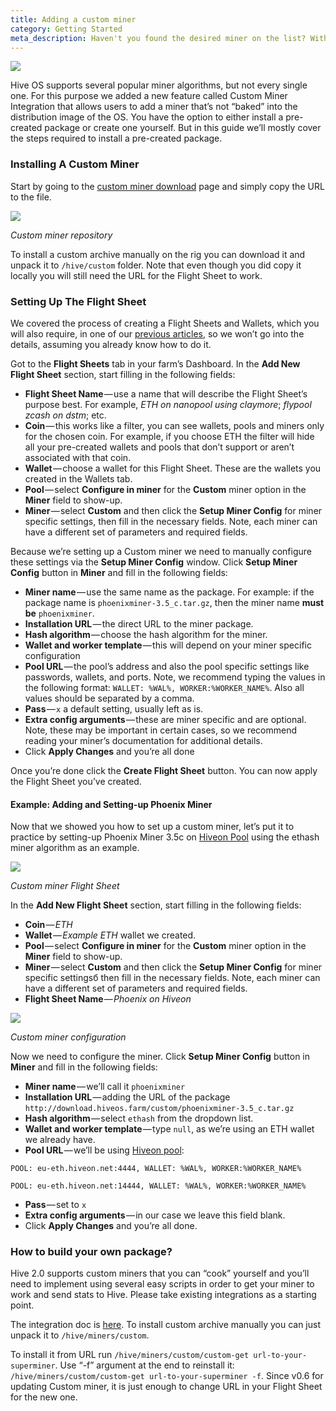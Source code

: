 ```yaml
---
title: Adding a custom miner
category: Getting Started
meta_description: Haven't you found the desired miner on the list? With Hive OS you can independently integrate the essential miner which is not included in the image.
---
```


<img src="https://lbd.hiveos.farm/kbase/images/start_custom_miner/header.png" />

Hive OS supports several popular miner algorithms, but not every single one. For this purpose we added a new feature called Custom Miner Integration that allows users to add a miner that’s not “baked” into the distribution image of the OS. You have the option to either install a pre-created package or create one yourself. But in this guide we’ll mostly cover the steps required to install a pre-created package.

### Installing A Custom Miner
Start by going to the <a href="http://download.hiveos.farm/custom/">custom miner download</a> page and simply copy the URL to the file.

<img src="https://lbd.hiveos.farm/kbase/images/start_custom_miner/custom_miners.png" />

_Custom miner repository_

To install a custom archive manually on the rig you can download it and unpack it to `/hive/custom` folder. Note that even though you did copy it locally you will still need the URL for the Flight Sheet to work.

### Setting Up The Flight Sheet
We covered the process of creating a Flight Sheets and Wallets, which you will also require, in one of our [previous articles](https://hiveos.farm/getting_started-start_dashboard_setup), so we won’t go into the details, assuming you already know how to do it.

Got to the **Flight Sheets** tab in your farm’s Dashboard. In the **Add New Flight Sheet** section, start filling in the following fields:

* __Flight Sheet Name__ — use a name that will describe the Flight Sheet’s purpose best. For example, _ETH on nanopool using claymore_; _flypool zcash on dstm_; etc.
* __Coin__ — this works like a filter, you can see wallets, pools and miners only for the chosen coin. For example, if you choose ETH the filter will hide all your pre-created wallets and pools that don’t support or aren’t associated with that coin.
* __Wallet__ — choose a wallet for this Flight Sheet. These are the wallets you created in the Wallets tab.
* __Pool__ — select **Configure in miner** for the **Custom** miner option in the **Miner** field to show-up.
* __Miner__ — select **Custom** and then click the **Setup Miner Config** for miner specific settings, then fill in the necessary fields. Note, each miner can have a different set of parameters and required fields.

Because we’re setting up a Custom miner we need to manually configure these settings via the **Setup Miner Config** window. Click **Setup Miner Config** button in **Miner** and fill in the following fields:

* __Miner name__ — use the same name as the package. For example: if the package name is `phoenixminer-3.5_c.tar.gz`, then the miner name **must be** `phoenixminer`.
* __Installation URL__ — the direct URL to the miner package.
* __Hash algorithm__ — choose the hash algorithm for the miner.
* __Wallet and worker template__ — this will depend on your miner specific configuration
* __Pool URL__ — the pool’s address and also the pool specific settings like passwords, wallets, and ports. Note, we recommend typing the values in the following format: `WALLET: %WAL%, WORKER:%WORKER_NAME%`. Also all values should be separated by a comma.
* __Pass__ — `x` a default setting, usually left as is.
* __Extra config arguments__ — these are miner specific and are optional. Note, these may be important in certain cases, so we recommend reading your miner’s documentation for additional details.
* Click **Apply Changes** and you’re all done

Once you’re done click the **Create Flight Sheet** button. You can now apply the Flight Sheet you’ve created.

#### Example: Adding and Setting-up Phoenix Miner
Now that we showed you how to set up a custom miner, let’s put it to practice by setting-up Phoenix Miner 3.5c on <a href="https://www.hiveon.net/">Hiveon Pool</a> using the ethash miner algorithm as an example.

<img src="https://lbd.hiveos.farm/kbase/images/start_custom_miner/custom_fs.gif" />

_Custom miner Flight Sheet_

In the **Add New Flight Sheet** section, start filling in the following fields:

* __Coin__ — _ETH_
* __Wallet__ — _Example ETH_ wallet we created.
* __Pool__ — select **Configure in miner** for the **Custom** miner option in the **Miner** field to show-up.
* __Miner__ — select **Custom** and then click the **Setup Miner Config** for miner specific settingsб then fill in the necessary fields. Note, each miner can have a different set of parameters and required fields.
* __Flight Sheet Name__ — _Phoenix on Hiveon_

<img src="https://lbd.hiveos.farm/kbase/images/start_custom_miner/custom_conf.gif" />

_Custom miner configuration_

Now we need to configure the miner. Click **Setup Miner Config** button in **Miner** and fill in the following fields:

* __Miner name__ — we’ll call it `phoenixminer`
* __Installation URL__ — adding the URL of the package `http://download.hiveos.farm/custom/phoenixminer-3.5_c.tar.gz`
* __Hash algorithm__ — select `ethash` from the dropdown list.
* __Wallet and worker template__ — type `null`, as we’re using an ETH wallet we already have.
* __Pool URL__ — we’ll be using <a href="https://www.hiveon.net/">Hiveon pool</a>:

`POOL: eu-eth.hiveon.net:4444, WALLET: %WAL%, WORKER:%WORKER_NAME%`

`POOL: eu-eth.hiveon.net:14444, WALLET: %WAL%, WORKER:%WORKER_NAME%`

* __Pass__ — set to `x`
* __Extra config arguments__ — in our case we leave this field blank.
* Click **Apply Changes** and you’re all done.

### How to build your own package?
Hive 2.0 supports custom miners that you can “cook” yourself and you’ll need to implement using several easy scripts in order to get your miner to work and send stats to Hive. Please take existing integrations as a starting point.


The integration doc is <a href="https://github.com/minershive/hiveos-linux/blob/master/hive/miners/custom/README.md">here</a>. To install custom archive manually you can just unpack it to `/hive/miners/custom`.

To install it from URL run `/hive/miners/custom/custom-get url-to-your-superminer`. Use “-f” argument at the end to reinstall it: `/hive/miners/custom/custom-get url-to-your-superminer -f`. Since v0.6 for updating Custom miner, it is just enough to change URL in your Flight Sheet for the new one.
